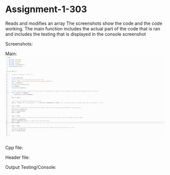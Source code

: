# Assignment-1-303
Reads and modifies an array
The screenshots show the code and the code working. The main function includes the actual part of the code that is ran and includes the testing that is displayed in the
console screenshot

Screenshots:

Main:
![303assignment1Main1](https://github.com/BradyMaes1/Assignment-1-303/blob/main/303assignment1Main1.PNG)


Cpp file:


Header file:


Output Testing/Console:

